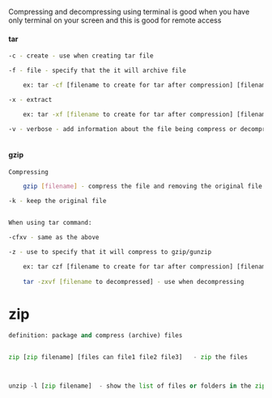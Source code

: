 Compressing and decompressing using terminal is good when you have only terminal on your screen and this is good for remote access
#### tar
```bash
-c - create - use when creating tar file

-f - file - specify that the it will archive file

	ex: tar -cf [filename to create for tar after compression] [filename to compress]

-x - extract 

	ex: tar -xf [filename to create for tar after compression] [filename to compress]
	
-v - verbose - add information about the file being compress or decompress



```



#### gzip
```bash
Compressing

	gzip [filename] - compress the file and removing the original file

-k - keep the original file


When using tar command:

-cfxv - same as the above

-z - use to specify that it will compress to gzip/gunzip

	ex: tar czf [filename to create for tar after compression] [filename to compress] - use when compressing
	
	tar -zxvf [filename to decompressed] - use when decompressing
```


# zip
```python
definition: package and compress (archive) files


zip [zip filename] [files can file1 file2 file3]   - zip the files



unzip -l [zip filename]  - show the list of files or folders in the zip filename




```













